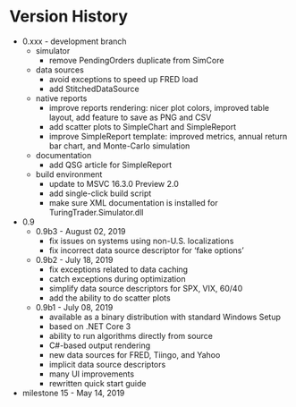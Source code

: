 # Version History

- 0.xxx - development branch
  - simulator
    - remove PendingOrders duplicate from SimCore
  - data sources
    - avoid exceptions to speed up FRED load
    - add StitchedDataSource
  - native reports
    - improve reports rendering: nicer plot colors, improved table layout, add feature to save as PNG and CSV
    - add scatter plots to SimpleChart and SimpleReport
    - improve SimpleReport template: improved metrics, annual return bar chart, and Monte-Carlo simulation
  - documentation
    - add QSG article for SimpleReport
  - build environment
    - update to MSVC 16.3.0 Preview 2.0
    - add single-click build script
	- make sure XML documentation is installed for TuringTrader.Simulator.dll
- 0.9
  - 0.9b3 - August 02, 2019
    - fix issues on systems using non-U.S. localizations
    - fix incorrect data source descriptor for ‘fake options’
  - 0.9b2 - July 18, 2019
    - fix exceptions related to data caching
    - catch exceptions during optimization
    - simplify data source descriptors for SPX, VIX, 60/40
    - add the ability to do scatter plots
  - 0.9b1 - July 08, 2019
    - available as a binary distribution with standard Windows Setup
    - based on .NET Core 3
    - ability to run algorithms directly from source
    - C#-based output rendering
    - new data sources for FRED, Tiingo, and Yahoo
    - implicit data source descriptors
    - many UI improvements
    - rewritten quick start guide
- milestone 15 - May 14, 2019
